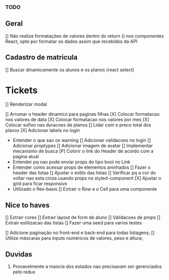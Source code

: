 ### TODO

## Geral

[] Não realize formatações de valores dentro do return () nos componentes React, opte por formatar os dados assim que recebidos da API


## Cadastro de matricula
[] Buscar dinamicamente os alunos e os planos (react select)

# Tickets
[] Renderizar modal

[] Arrumar o header dinamico para paginas filhas
[X] Colocar formatacao nos valores de data
[X] Colocar formatacao nos valores por mes
[X] Colocar sufixo nas duracoes de planos
[] Lidar com o preco total dos planos
[X] Adicionar labels no login
  - Entender o que sao os warning
[] Adicionar validacoes no login
[] Adicionar proptypes
[] Adicionar imagem de avatar
[] Implementar mecanismo de busca
[P] Colorir o link do Header de acordo com a pagina atual
  - Entender pq nao pode enviar props do tipo bool no Link
  - Entender como acessar props de elementos aninhados
[] Fazer o header das listas
[] Ajustar o estilo das listas
[] Verificar pq a cor do voltar nao esta cinza usando props no styled-component
[X] Ajustar o grid para ficar responsivo
  - Utilizado o flex-basis
[] Extrair o Row e o Cell para uma componente

## Nice to haves
[] Extrair cores
[] Extrair layout de form de aluno
[] Validacoes de props
[] Extrair estilizacao das listas
[] Fazer uma seed para varios testes

[] Adicione paginação no front-end e back-end para todas listagens;
[] Utilize máscaras para inputs numéricos de valores, peso e altura;


## Duvidas
1. Provavelmente a maioria dos estados nao precisavam ser gerenciados pelo redux
